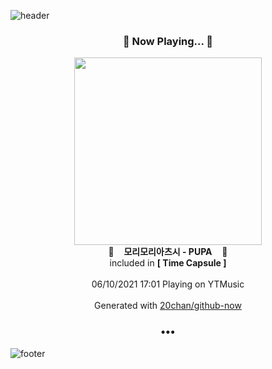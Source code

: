 ![header](https://capsule-render.vercel.app/api?type=wave&height=170&section=header&text=Hi.%20I'm%20SHIFT&fontColor=090707&fontAlignX=45&fontAlignY=65&fontSize=100)

<h3 align="center">🎵 Now Playing... 🎵</h3>
<p align="center">
  <a href="https://music.youtube.com/watch?v=kQZDaNxcAgo">
    <img width="300" src="https://lh3.googleusercontent.com/_GDrr_qpoBnI6rGOEH73-HSOOV6oOEtGr3kGMEXyuBGpslKp1TfgIla8gtv-ZDbMneEO4ssZT-5gaePm">
  </a>
  <br>
  🎵&nbsp&nbsp&nbsp <b>모리모리아츠시 - PUPA</b> &nbsp&nbsp&nbsp🎵
  <br>
  included in <b>[ Time Capsule ]</b>
  
  <br />
  <br />
  06/10/2021 17:01 Playing on YTMusic
  <br />
  <br />
  Generated with <a href="https://github.com/20chan/github-now">20chan/github-now</a>
</p>

<h3 align="center">•••</h3>

![footer](https://capsule-render.vercel.app/api?type=wave&height=150&section=footer)
